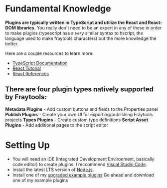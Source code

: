 # Fundamental Knowledge

**Plugins are typically written in TypeScript and utilize the React and React-DOM libraries.** You really don't need to be an expert in any of these in order to make plugins (typescript has a *very* similar syntax to hscript, the language used to make fraytools characters) but the more knowledge the better.

Here are a couple resources to learn more:
- [TypeScript Documentation](https://www.typescriptlang.org/docs/)
- [React Tutorial](https://react.dev/learn)
- [React References](https://react.dev/reference/react#)

## There are four plugin types natively supported by Fraytools:

**Metadata Plugins** - Add custom buttons and fields to the Properties panel
**Publish Plugins** - Create your own UI for exporting/publishing Fraytools projects
**Types Plugins** - Create custom type definitions
**Script Asset Plugins** - Add additional pages to the script editor

# Setting Up

- You will need an IDE (Integrated Development Environment, basically code editor) to create plugins. I reccommend [Visual Studio Code](https://code.visualstudio.com/).
- Install the latest LTS version of [Node.js](https://nodejs.org/en/).
- Install one of my [upgraded example plugins](https://github.com/awesoee/ts-types-plugin-example/tree/main)
Go ahead and download one of my example plugins

